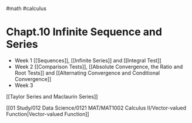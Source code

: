 #math #calculus 

# Chapt.10 Infinite Sequence and Series  
  
* Week 1 [[Sequences]], [[Infinite Series]] and [[Integral Test]]  
* Week 2 [[Comparison Tests]], [[Absolute Convergence, the Ratio and Root Tests]] and [[Alternating Convergence and Conditional Convergence]]  
* Week 3 


[[Taylor Series and Maclaurin Series]]  

[[01 Study/012 Data Science/0121 MAT/MAT1002 Calculus II/Vector-valued Function|Vector-valued Function]]  
